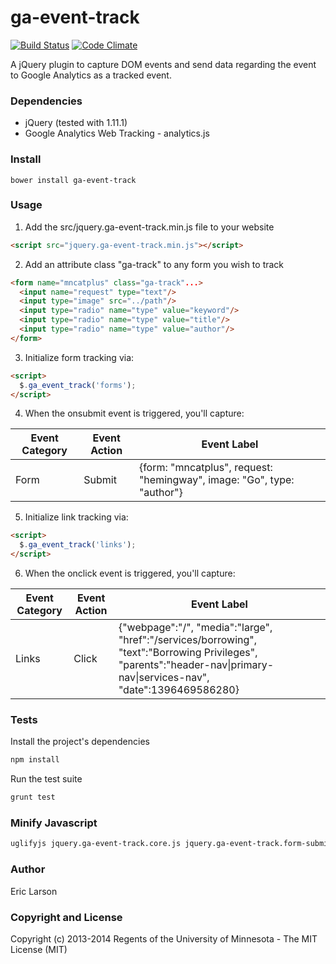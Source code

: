 ga-event-track
====================

[![Build Status](https://travis-ci.org/UMNLibraries/ga-event-track.png?branch=master)](https://travis-ci.org/UMNLibraries/ga-event-track)
[![Code Climate](https://codeclimate.com/github/UMNLibraries/ga-event-track.png)](https://codeclimate.com/github/UMNLibraries/ga-event-track)

A jQuery plugin to capture DOM events and send data regarding the event to Google Analytics as a tracked event.

### Dependencies

* jQuery (tested with 1.11.1)
* Google Analytics Web Tracking - analytics.js

### Install

```
bower install ga-event-track
```

### Usage

1. Add the src/jquery.ga-event-track.min.js file to your website

  ```html
  <script src="jquery.ga-event-track.min.js"></script>
  ```

2. Add an attribute class "ga-track" to any form you wish to track

  ```html
  <form name="mncatplus" class="ga-track"...>
    <input name="request" type="text"/>
    <input type="image" src="../path"/>
    <input type="radio" name="type" value="keyword"/>
    <input type="radio" name="type" value="title"/>
    <input type="radio" name="type" value="author"/>
  </form>
  ```

3. Initialize form tracking via:

  ```html
  <script>
    $.ga_event_track('forms');
  </script>
  ```

4. When the onsubmit event is triggered, you'll capture:

  <table>
    <thead>
      <th>Event Category</th>
      <th>Event Action</th>
      <th>Event Label</th>
    </thead>
    <tbody>
      <tr>
        <td>Form</td>
        <td>Submit</td>
        <td>{form: "mncatplus", request: "hemingway", image: "Go", type: "author"}</td>
    </tbody>
  </table>

5. Initialize link tracking via:

  ```html
  <script>
    $.ga_event_track('links');
  </script>
  ```

6. When the onclick event is triggered, you'll capture:

  <table>
    <thead>
      <th>Event Category</th>
      <th>Event Action</th>
      <th>Event Label</th>
    </thead>
    <tbody>
      <tr>
        <td>Links</td>
        <td>Click</td>
        <td>
          {"webpage":"/",
          "media":"large",
          "href":"/services/borrowing",
          "text":"Borrowing Privileges",
          "parents":"header-nav|primary-nav|services-nav",
          "date":1396469586280}</td>
    </tbody>
  </table>

### Tests

Install the project's dependencies

```bash
npm install
```

Run the test suite

```bash
grunt test
```

### Minify Javascript

```bash
uglifyjs jquery.ga-event-track.core.js jquery.ga-event-track.form-submit.js jquery.ga-event-track.link-click.js --source-map 'jquery.ga-event-track.min.js.map' -o 'jquery.ga-event-track.min.js'
```
### Author

Eric Larson

### Copyright and License

Copyright (c) 2013-2014 Regents of the University of Minnesota - The MIT License (MIT)
